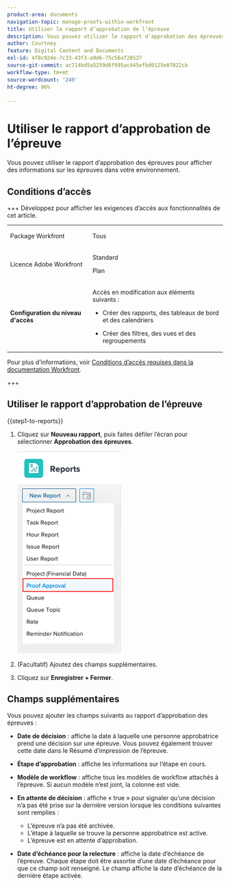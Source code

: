 ```yaml
---
product-area: documents
navigation-topic: manage-proofs-within-workfront
title: Utiliser le rapport d’approbation de l’épreuve
description: Vous pouvez utiliser le rapport d’approbation des épreuves pour afficher des informations sur les épreuves dans votre environnement.
author: Courtney
feature: Digital Content and Documents
exl-id: 4f8c924e-7c33-43f3-a9d6-75c56af28527
source-git-commit: ac714bd5a5259d6f995ac445efbd0125e07022cb
workflow-type: tm+mt
source-wordcount: '249'
ht-degree: 96%

---
```


# Utiliser le rapport d’approbation de l’épreuve

Vous pouvez utiliser le rapport d’approbation des épreuves pour afficher des informations sur les épreuves dans votre environnement.

## Conditions d’accès

+++ Développez pour afficher les exigences d’accès aux fonctionnalités de cet article.

<table style="table-layout:auto"> 
 <col> 
 <col> 
 <tbody> 
  <tr> 
   <td role="rowheader"> <p>Package Workfront</p> </td> 
   <td>Tous</td> 
  </tr> 
  <tr> 
   <td role="rowheader"> <p>Licence Adobe Workfront</p> </td> 
   <td> 
   <p>Standard</p>
   <p>Plan</p>
   </td> 
  </tr> 
  <tr data-mc-conditions=""> 
   <td role="rowheader"><strong>Configuration du niveau d'accès</strong> </td> 
   <td> <p>Accès en modification aux éléments suivants :</p> 
    <ul> 
     <li> <p>Créer des rapports, des tableaux de bord et des calendriers</p> </li> 
     <li> <p>Créer des filtres, des vues et des regroupements</p> </li> 
    </ul> </td> 
  </tr> 
 </tbody> 
</table>

Pour plus d’informations, voir [Conditions d’accès requises dans la documentation Workfront](/help/quicksilver/administration-and-setup/add-users/access-levels-and-object-permissions/access-level-requirements-in-documentation.md).

+++

## Utiliser le rapport d’approbation de l’épreuve

{{step1-to-reports}}

1. Cliquez sur **Nouveau rapport**, puis faites défiler l’écran pour sélectionner **Approbation des épreuves**.

   ![Rapport d&#39;approbation des épreuves](assets/proof-approval-report.png)

1. (Facultatif) Ajoutez des champs supplémentaires.
1. Cliquez sur **Enregistrer + Fermer**.

## Champs supplémentaires

Vous pouvez ajouter les champs suivants au rapport d’approbation des épreuves :

* **Date de décision** : affiche la date à laquelle une personne approbatrice prend une décision sur une épreuve. Vous pouvez également trouver cette date dans le Résumé d’impression de l’épreuve.
* **Étape d’approbation** : affiche les informations sur l’étape en cours.
* **Modèle de workflow** : affiche tous les modèles de workflow attachés à l’épreuve. Si aucun modèle n’est joint, la colonne est vide.
* **En attente de décision** : affiche « true » pour signaler qu’une décision n’a pas été prise sur la dernière version lorsque les conditions suivantes sont remplies :

   * L’épreuve n’a pas été archivée.
   * L’étape à laquelle se trouve la personne approbatrice est active.
   * L’épreuve est en attente d’approbation.

* **Date d’échéance pour la relecture** : affiche la date d’échéance de l’épreuve. Chaque étape doit être assortie d’une date d’échéance pour que ce champ soit renseigné. Le champ affiche la date d’échéance de la dernière étape activée.

 
